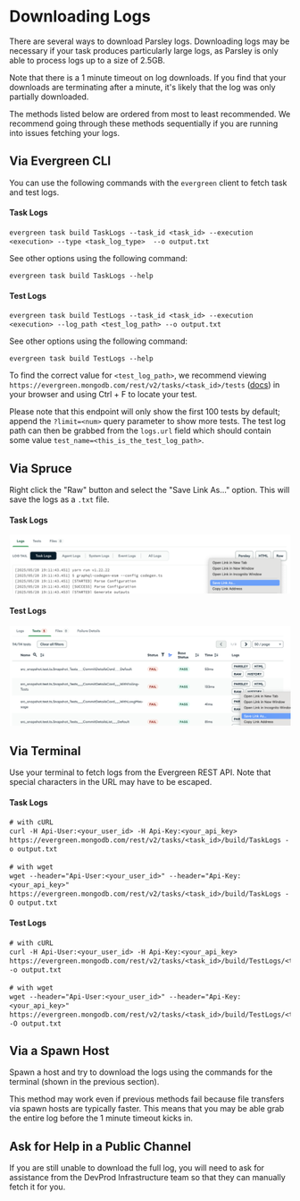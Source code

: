 # Downloading Logs

There are several ways to download Parsley logs. Downloading logs may be necessary if your task produces particularly large logs, as Parsley is only able to process logs up to a size of 2.5GB.

Note that there is a 1 minute timeout on log downloads. If you find that your downloads are terminating after a minute, it's likely that the log was only partially downloaded.

The methods listed below are ordered from most to least recommended. We recommend going through these methods sequentially if you are running into issues fetching your logs.

## Via Evergreen CLI
You can use the following commands with the `evergreen` client to fetch task and test logs.

#### Task Logs
```properties
evergreen task build TaskLogs --task_id <task_id> --execution <execution> --type <task_log_type>  --o output.txt
```

See other options using the following command:
```properties
evergreen task build TaskLogs --help
```

#### Test Logs
```properties
evergreen task build TestLogs --task_id <task_id> --execution <execution> --log_path <test_log_path> --o output.txt
```

See other options using the following command:
```properties
evergreen task build TestLogs --help
```

To find the correct value for `<test_log_path>`, we recommend viewing `https://evergreen.mongodb.com/rest/v2/tasks/<task_id>/tests` ([docs](https://docs.devprod.prod.corp.mongodb.com/evergreen/API/REST-V2-Usage#tag/tests/paths/~1tasks~1%7Btask_id%7D~1tests/get)) in your browser and using Ctrl + F to locate your test. 

Please note that this endpoint will only show the first 100 tests by default; append the `?limit=<num>` query parameter to show more tests. The test log path can then be grabbed from the `logs.url` field which should contain some value `test_name=<this_is_the_test_log_path>`.

## Via Spruce

Right click the "Raw" button and select the "Save Link As..." option. This will save the logs as a `.txt` file.

#### Task Logs
![task logs button](./images/task_logs_button.png)

#### Test Logs
![test logs button](./images/test_logs_button.png)

## Via Terminal

Use your terminal to fetch logs from the Evergreen REST API. Note that special characters in the URL may have to be escaped.

#### Task Logs
```properties
# with cURL
curl -H Api-User:<your_user_id> -H Api-Key:<your_api_key> https://evergreen.mongodb.com/rest/v2/tasks/<task_id>/build/TaskLogs -o output.txt

# with wget
wget --header="Api-User:<your_user_id>" --header="Api-Key:<your_api_key>" https://evergreen.mongodb.com/rest/v2/tasks/<task_id>/build/TaskLogs -O output.txt
```

#### Test Logs
```properties
# with cURL
curl -H Api-User:<your_user_id> -H Api-Key:<your_api_key> https://evergreen.mongodb.com/rest/v2/tasks/<task_id>/build/TestLogs/<test_log_path> -o output.txt

# with wget
wget --header="Api-User:<your_user_id>" --header="Api-Key:<your_api_key>" https://evergreen.mongodb.com/rest/v2/tasks/<task_id>/build/TestLogs/<test_log_path> -O output.txt
```

## Via a Spawn Host

Spawn a host and try to download the logs using the commands for the terminal (shown in the previous section). 

This method may work even if previous methods fail because file transfers via spawn hosts are typically faster. This means that you may be able grab the entire log before the 1 minute timeout kicks in.

## Ask for Help in a Public Channel

If you are still unable to download the full log, you will need to ask for assistance from the DevProd Infrastructure team so that they can manually fetch it for you.
